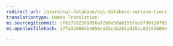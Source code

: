 ```yaml
---
redirect_url: /azure/sql-database/sql-database-service-tiers
translationtype: Human Translation
ms.sourcegitcommit: cf627b92399856af2b9a58ab155fac6730128f85
ms.openlocfilehash: 27fa326684be056ea33cab281ad35ac82193609e

--- 
```



<!--HONumber=Feb17_HO3-->


